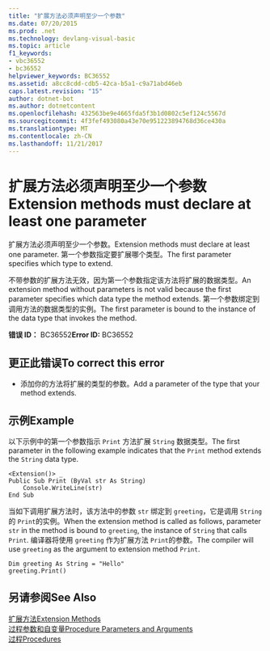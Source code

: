 ```yaml
---
title: "扩展方法必须声明至少一个参数"
ms.date: 07/20/2015
ms.prod: .net
ms.technology: devlang-visual-basic
ms.topic: article
f1_keywords:
- vbc36552
- bc36552
helpviewer_keywords: BC36552
ms.assetid: a8cc8cdd-cdb5-42ca-b5a1-c9a71abd46eb
caps.latest.revision: "15"
author: dotnet-bot
ms.author: dotnetcontent
ms.openlocfilehash: 432563be9e4665fda5f3b1d0802c5ef124c5567d
ms.sourcegitcommit: 4f3fef493080a43e70e951223894768d36ce430a
ms.translationtype: MT
ms.contentlocale: zh-CN
ms.lasthandoff: 11/21/2017
---
```

# <a name="extension-methods-must-declare-at-least-one-parameter"></a><span data-ttu-id="4705d-102">扩展方法必须声明至少一个参数</span><span class="sxs-lookup"><span data-stu-id="4705d-102">Extension methods must declare at least one parameter</span></span>
<span data-ttu-id="4705d-103">扩展方法必须声明至少一个参数。</span><span class="sxs-lookup"><span data-stu-id="4705d-103">Extension methods must declare at least one parameter.</span></span> <span data-ttu-id="4705d-104">第一个参数指定要扩展哪个类型。</span><span class="sxs-lookup"><span data-stu-id="4705d-104">The first parameter specifies which type to extend.</span></span>  
  
 <span data-ttu-id="4705d-105">不带参数的扩展方法无效，因为第一个参数指定该方法将扩展的数据类型。</span><span class="sxs-lookup"><span data-stu-id="4705d-105">An extension method without parameters is not valid because the first parameter specifies which data type the method extends.</span></span> <span data-ttu-id="4705d-106">第一个参数绑定到调用方法的数据类型的实例。</span><span class="sxs-lookup"><span data-stu-id="4705d-106">The first parameter is bound to the instance of the data type that invokes the method.</span></span>  
  
 <span data-ttu-id="4705d-107">**错误 ID：** BC36552</span><span class="sxs-lookup"><span data-stu-id="4705d-107">**Error ID:** BC36552</span></span>  
  
## <a name="to-correct-this-error"></a><span data-ttu-id="4705d-108">更正此错误</span><span class="sxs-lookup"><span data-stu-id="4705d-108">To correct this error</span></span>  
  
-   <span data-ttu-id="4705d-109">添加你的方法将扩展的类型的参数。</span><span class="sxs-lookup"><span data-stu-id="4705d-109">Add a parameter of the type that your method extends.</span></span>  
  
## <a name="example"></a><span data-ttu-id="4705d-110">示例</span><span class="sxs-lookup"><span data-stu-id="4705d-110">Example</span></span>  
 <span data-ttu-id="4705d-111">以下示例中的第一个参数指示 `Print` 方法扩展 `String` 数据类型。</span><span class="sxs-lookup"><span data-stu-id="4705d-111">The first parameter in the following example indicates that the `Print` method extends the `String` data type.</span></span>  
  
```  
<Extension()> _  
Public Sub Print (ByVal str As String)  
    Console.WriteLine(str)  
End Sub  
```  
  
 <span data-ttu-id="4705d-112">当如下调用扩展方法时，该方法中的参数 `str` 绑定到 `greeting`，它是调用 `String` 的 `Print`的实例。</span><span class="sxs-lookup"><span data-stu-id="4705d-112">When the extension method is called as follows, parameter `str` in the method is bound to `greeting`, the instance of `String` that calls `Print`.</span></span> <span data-ttu-id="4705d-113">编译器将使用 `greeting` 作为扩展方法 `Print`的参数。</span><span class="sxs-lookup"><span data-stu-id="4705d-113">The compiler will use `greeting` as the argument to extension method `Print`.</span></span>  
  
```  
Dim greeting As String = "Hello"  
greeting.Print()  
```  
  
## <a name="see-also"></a><span data-ttu-id="4705d-114">另请参阅</span><span class="sxs-lookup"><span data-stu-id="4705d-114">See Also</span></span>  
 [<span data-ttu-id="4705d-115">扩展方法</span><span class="sxs-lookup"><span data-stu-id="4705d-115">Extension Methods</span></span>](../../visual-basic/programming-guide/language-features/procedures/extension-methods.md)  
 [<span data-ttu-id="4705d-116">过程参数和自变量</span><span class="sxs-lookup"><span data-stu-id="4705d-116">Procedure Parameters and Arguments</span></span>](../../visual-basic/programming-guide/language-features/procedures/procedure-parameters-and-arguments.md)  
 [<span data-ttu-id="4705d-117">过程</span><span class="sxs-lookup"><span data-stu-id="4705d-117">Procedures</span></span>](../../visual-basic/programming-guide/language-features/procedures/index.md)
